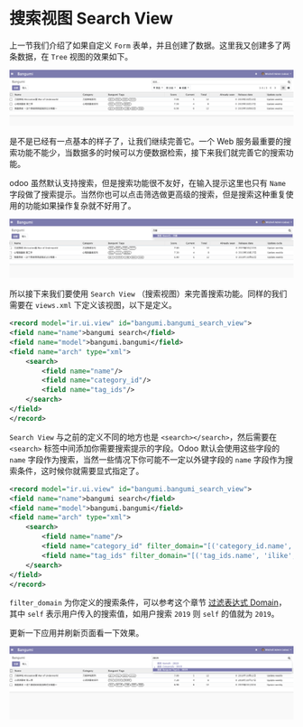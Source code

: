 # 搜索视图 Search View

上一节我们介绍了如果自定义 `Form` 表单，并且创建了数据。这里我又创建多了两条数据，在 `Tree` 视图的效果如下。  

![search-view-1](../assets/images/search-view-1.png)

是不是已经有一点基本的样子了，让我们继续完善它。一个 Web 服务最重要的搜索功能不能少，当数据多的时候可以方便数据检索，接下来我们就完善它的搜索功能。  

odoo 虽然默认支持搜索，但是搜索功能很不友好，在输入提示这里也只有 `Name` 字段做了搜索提示。当然你也可以点击筛选做更高级的搜索，但是搜索这种重复使用的功能如果操作复杂就不好用了。

![search-view-2](../assets/images/search-view-2.png)  

所以接下来我们要使用 `Search View` （搜索视图）来完善搜索功能。同样的我们需要在 `views.xml` 下定义该视图，以下是定义。  

```xml
<record model="ir.ui.view" id="bangumi.bangumi_search_view">
<field name="name">bangumi search</field>
<field name="model">bangumi.bangumi</field>
<field name="arch" type="xml">
    <search>
        <field name="name"/>
        <field name="category_id"/>
        <field name="tag_ids"/>
    </search>
</field>
</record>
```

`Search View` 与之前的定义不同的地方也是 `<search></search>`，然后需要在 `<search>` 标签中间添加你需要搜索提示的字段。Odoo 默认会使用这些字段的 `name` 字段作为搜索，当然一些情况下你可能不一定以外键字段的 `name` 字段作为搜索条件，这时候你就需要显式指定了。  

```xml
<record model="ir.ui.view" id="bangumi.bangumi_search_view">
<field name="name">bangumi search</field>
<field name="model">bangumi.bangumi</field>
<field name="arch" type="xml">
    <search>
        <field name="name"/>
        <field name="category_id" filter_domain="[('category_id.name', 'ilike', self)]"/>
        <field name="tag_ids" filter_domain="[('tag_ids.name', 'ilike', self)]"/>
    </search>
</field>
</record>
```

`filter_domain` 为你定义的搜索条件，可以参考这个章节 [过滤表达式 Domain](../Chapter-4/Domain.md)，其中 `self` 表示用户传入的搜索值，如用户搜索 `2019` 则 `self` 的值就为 `2019`。  

更新一下应用并刷新页面看一下效果。  

![search-view-3](../assets/images/search-view-3.png)   
